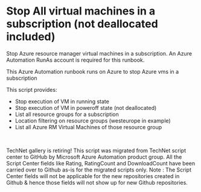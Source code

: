 ﻿Stop All virtual machines in a subscription (not deallocated included)
======================================================================

            

Stop Azure resource manager virtual machines in a subscription. An Azure Automation RunAs account is required for this runbook.


This Azure Automation runbook runs on Azure to stop Azure vms in a subscription



This script provides:  


  *  Stop execution of VM in running state 
  *  Stop execution of VM in poweroff state (not deallocated)  
  *  List all resource groups for a subscription 
  *  Location filtering on resource groups (westeurope in example)  
  *  List all Azure RM Virtual Machines of those resource group 

 

        
    
TechNet gallery is retiring! This script was migrated from TechNet script center to GitHub by Microsoft Azure Automation product group. All the Script Center fields like Rating, RatingCount and DownloadCount have been carried over to Github as-is for the migrated scripts only. Note : The Script Center fields will not be applicable for the new repositories created in Github & hence those fields will not show up for new Github repositories.
